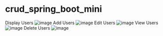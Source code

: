 # crud_spring_boot_mini
Display Users
![image](https://github.com/user-attachments/assets/e6c430dc-0d32-419b-ae6b-1ccd1d4b5f29)
Add Users
![image](https://github.com/user-attachments/assets/6758853c-f39f-48ab-a4ec-a2b55f309ce7)
Edit Users
![image](https://github.com/user-attachments/assets/1340d2d6-b3b3-4e12-8a2f-e5ac2046a085)
View Users
![image](https://github.com/user-attachments/assets/326378b7-a3ba-4dc3-8f99-bd27a37973c5)
Delete Users
![image](https://github.com/user-attachments/assets/d5b5fbdd-4120-4ca1-88f8-8617f0755cc9)





